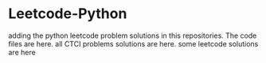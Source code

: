 # Leetcode-Python
adding the python leetcode problem solutions in this repositories. 
The code files are here.
all CTCI problems solutions are here.
some leetcode solutions are here












































































































































































































































































































































































































